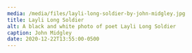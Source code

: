 ```yaml
---
media: /media/files/layli-long-soldier-by-john-midgley.jpg
title: Layli Long Soldier
alt: A black and white photo of poet Layli Long Soldier
caption: John Midgley
date: 2020-12-22T13:55:00-0500
---
```

